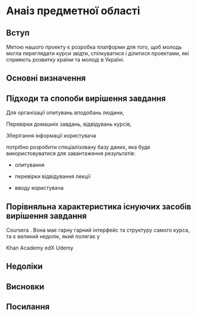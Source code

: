 # Анаіз предметної області

## Вступ
Метою нашого проекту є розробка платформи для того, щоб молодь могла переглядати курси звідти,
спілкуватися і ділитися проектами, які сприяють розвитку країни та молоді в Україні.
## Основні визначення

## Підходи та спопоби вирішення завдання
Для організації
    опитувань вподобань людини,

Перевірки
    домашніх завдань,
    відвідувань курсів, 

Зберігання
    інформації користувача
 
потрібно розробити спеціалізовану базу даних, яка буде використовуватися для завантаження результатів:

* опитування
  
* перевірки відвідування лекції 
  
* вводу користувача

## Порівняльна характеристика існуючих засобів вирішення завдання
Coursera . Вона має гарну гарний інтерфейс та структуру самого курса, та є великий недолік, 
який полягає у 

Khan Academy
edX
Udemy

## Недоліки
## Висновки
## Посилання